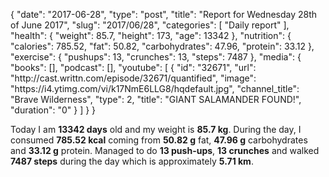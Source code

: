 {
    "date": "2017-06-28",
    "type": "post",
    "title": "Report for Wednesday 28th of June 2017",
    "slug": "2017\/06\/28",
    "categories": [
        "Daily report"
    ],
    "health": {
        "weight": 85.7,
        "height": 173,
        "age": 13342
    },
    "nutrition": {
        "calories": 785.52,
        "fat": 50.82,
        "carbohydrates": 47.96,
        "protein": 33.12
    },
    "exercise": {
        "pushups": 13,
        "crunches": 13,
        "steps": 7487
    },
    "media": {
        "books": [],
        "podcast": [],
        "youtube": [
            {
                "id": "32671",
                "url": "http:\/\/cast.writtn.com\/episode\/32671\/quantified",
                "image": "https:\/\/i4.ytimg.com\/vi\/k17NmE6LLG8\/hqdefault.jpg",
                "channel_title": "Brave Wilderness",
                "type": 2,
                "title": "GIANT SALAMANDER FOUND!",
                "duration": "0"
            }
        ]
    }
}

Today I am <strong>13342 days</strong> old and my weight is <strong>85.7 kg</strong>. During the day, I consumed <strong>785.52 kcal</strong> coming from <strong>50.82 g</strong> fat, <strong>47.96 g</strong> carbohydrates and <strong>33.12 g</strong> protein. Managed to do <strong>13 push-ups</strong>, <strong>13 crunches</strong> and walked <strong>7487 steps</strong> during the day which is approximately <strong>5.71 km</strong>.